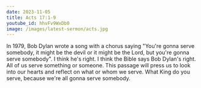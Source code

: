 ```yaml
---
date: 2023-11-05
title: Acts 17:1-9
youtube_id: hhvFv9WxDb0
image: /images/latest-sermon/acts.jpg
---
```

In 1979, Bob Dylan wrote a song with a chorus saying "You're gonna serve somebody, it might be the devil or it might be the Lord, but you're gonna serve somebody". I think he's right. I think the Bible says Bob Dylan's right. All of us serve something or someone. This passage will press us to look into our hearts and reflect on what or whom we serve. What King do you serve, because we're all gonna serve somebody. 
